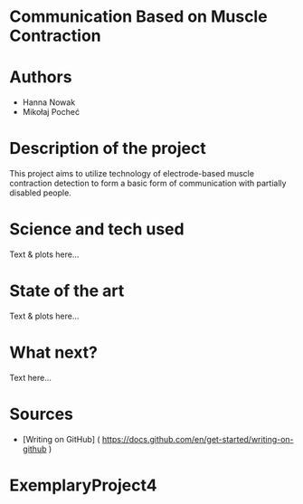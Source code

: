 # Communication Based on Muscle Contraction
# Authors 
- Hanna Nowak
- Mikołaj Pocheć
# Description of the project 
This project aims to utilize technology of electrode-based muscle contraction detection to form a basic form of communication with partially disabled people.
# Science and tech used 
Text & plots here... 
# State of the art 
Text & plots here... 
# What next?
Text here... 
# Sources 
- [Writing on GitHub] ( https://docs.github.com/en/get-started/writing-on-github ) 
# ExemplaryProject4
